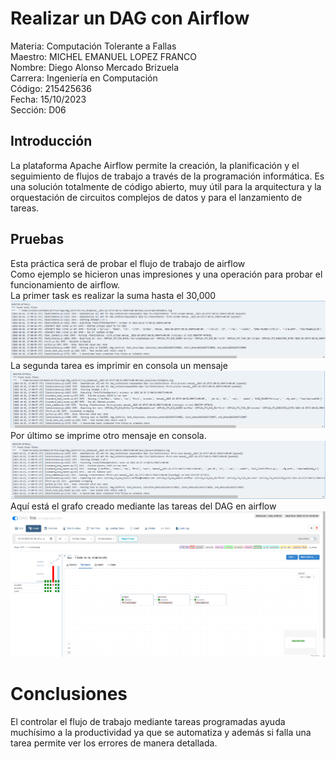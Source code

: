 # Realizar un DAG con Airflow
Materia: Computación Tolerante a Fallas<br>
Maestro: MICHEL EMANUEL LOPEZ FRANCO<br>
Nombre: Diego Alonso Mercado Brizuela<br>
Carrera: Ingeniería en Computación<br>
Código: 215425636<br>
Fecha: 15/10/2023<br>
Sección: D06<br>
## Introducción
La plataforma Apache Airflow permite la creación, la planificación y el seguimiento de flujos de trabajo a través de la programación informática. Es una solución totalmente de código abierto, muy útil para la arquitectura y la orquestación de circuitos complejos de datos y para el lanzamiento de tareas.
## Pruebas
Esta práctica será de probar el flujo de trabajo de airflow
<br>
Como ejemplo se hicieron unas impresiones y una operación para probar el funcionamiento de airflow.
<br>
La primer task es realizar la suma hasta el 30,000
<br>
<img
src="https://github.com/Diego3207/airflow-demo/blob/main/task%201.png">
<br>
La segunda tarea es imprimir en consola un mensaje
<br>
<img
src="https://github.com/Diego3207/airflow-demo/blob/main/task%202.png">
<br>
Por último se imprime otro mensaje en consola.
<br>
<img
src="https://github.com/Diego3207/airflow-demo/blob/main/task%203.png">
<br>
Aquí está el grafo creado mediante las tareas del DAG en airflow
<br>
<img
src="https://github.com/Diego3207/airflow-demo/blob/main/dag.png">
# Conclusiones
El controlar el flujo de trabajo mediante tareas programadas ayuda muchísimo a la productividad ya que se automatiza y además si falla una tarea permite ver los errores de manera detallada.
